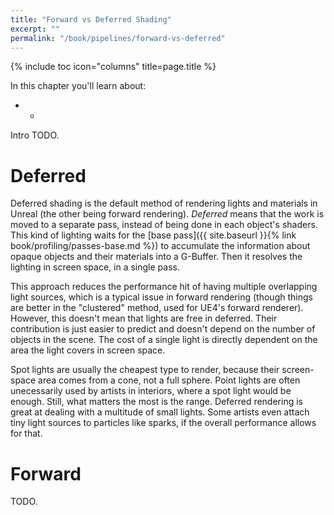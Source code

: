```yaml
---
title: "Forward vs Deferred Shading"
excerpt: ""
permalink: "/book/pipelines/forward-vs-deferred"
---
```


{% include toc icon="columns" title=page.title %}

In this chapter you'll learn about:

* -

Intro TODO.

# Deferred

Deferred shading is the default method of rendering lights and materials in Unreal (the other being forward rendering). _Deferred_ means that the work is moved to a separate pass, instead of being done in each object's shaders. This kind of lighting waits for the [base pass]({{ site.baseurl }}{% link book/profiling/passes-base.md %}) to accumulate the information about opaque objects and their materials into a G-Buffer. Then it resolves the lighting in screen space, in a single pass.

This approach reduces the performance hit of having multiple overlapping light sources, which is a typical issue in forward rendering (though things are better in the "clustered" method, used for UE4's forward renderer). However, this doesn't mean that lights are free in deferred. Their contribution is just easier to predict and doesn't depend on the number of objects in the scene. The cost of a single light is directly dependent on the area the light covers in screen space.

Spot lights are usually the cheapest type to render, because their screen-space area comes from a cone, not a full sphere. Point lights are often unecessarily used by artists in interiors, where a spot light would be enough. Still, what matters the most is the range. Deferred rendering is great at dealing with a multitude of small lights. Some artists even attach tiny light sources to particles like sparks, if the overall performance allows for that.

# Forward

TODO.
